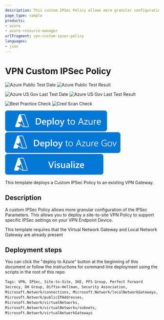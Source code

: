 ```yaml
---
description: This custom IPSec Policy allows more granular configuration of the IKE Parameters.  This allows you to deploy a site-to-site VPN Policy to support specific settings on your VPN Endpoit Device.
page_type: sample
products:
- azure
- azure-resource-manager
urlFragment: vpn-custom-ipsec-policy
languages:
- json
---
```

# VPN Custom IPSec Policy

![Azure Public Test Date](https://azurequickstartsservice.blob.core.windows.net/badges/quickstarts/microsoft.network/vpn-custom-ipsec-policy/PublicLastTestDate.svg)
![Azure Public Test Result](https://azurequickstartsservice.blob.core.windows.net/badges/quickstarts/microsoft.network/vpn-custom-ipsec-policy/PublicDeployment.svg)

![Azure US Gov Last Test Date](https://azurequickstartsservice.blob.core.windows.net/badges/quickstarts/microsoft.network/vpn-custom-ipsec-policy/FairfaxLastTestDate.svg)
![Azure US Gov Last Test Result](https://azurequickstartsservice.blob.core.windows.net/badges/quickstarts/microsoft.network/vpn-custom-ipsec-policy/FairfaxDeployment.svg)

![Best Practice Check](https://azurequickstartsservice.blob.core.windows.net/badges/quickstarts/microsoft.network/vpn-custom-ipsec-policy/BestPracticeResult.svg)
![Cred Scan Check](https://azurequickstartsservice.blob.core.windows.net/badges/quickstarts/microsoft.network/vpn-custom-ipsec-policy/CredScanResult.svg)

[![Deploy To Azure](https://raw.githubusercontent.com/Azure/azure-quickstart-templates/master/1-CONTRIBUTION-GUIDE/images/deploytoazure.svg?sanitize=true)](https://portal.azure.com/#create/Microsoft.Template/uri/https%3A%2F%2Fraw.githubusercontent.com%2FAzure%2Fazure-quickstart-templates%2Fmaster%2Fquickstarts%2Fmicrosoft.network%2Fvpn-custom-ipsec-policy%2Fazuredeploy.json)
[![Deploy To Azure US Gov](https://raw.githubusercontent.com/Azure/azure-quickstart-templates/master/1-CONTRIBUTION-GUIDE/images/deploytoazuregov.svg?sanitize=true)](https://portal.azure.us/#create/Microsoft.Template/uri/https%3A%2F%2Fraw.githubusercontent.com%2FAzure%2Fazure-quickstart-templates%2Fmaster%2Fquickstarts%2Fmicrosoft.network%2Fvpn-custom-ipsec-policy%2Fazuredeploy.json)
[![Visualize](https://raw.githubusercontent.com/Azure/azure-quickstart-templates/master/1-CONTRIBUTION-GUIDE/images/visualizebutton.svg?sanitize=true)](http://armviz.io/#/?load=https%3A%2F%2Fraw.githubusercontent.com%2FAzure%2Fazure-quickstart-templates%2Fmaster%2Fquickstarts%2Fmicrosoft.network%2Fvpn-custom-ipsec-policy%2Fazuredeploy.json)

This template deploys a Custom IPSec Policy to an existing VPN Gateway.

## Description

A custom IPSec Policy allows more granular configuration of the IPSec Parameters.
This allows you to deploy a site-to-site VPN Policy to support specific IPSec settings on your VPN Endpoint Device.

This template requires that the Virtual Network Gateway and Local Network Gateway are already present

## Deployment steps

You can click the "deploy to Azure" button at the beginning of this document or follow the instructions for command line deployment using the scripts in the root of this repo.

`Tags: VPN, IPSec, Site-to-Site, IKE, PFS Group, Perfect Forward Secrecy, DH Group, Diffie-Hellman, Security Association, Microsoft.Network/connections, Microsoft.Network/localNetworkGateways, Microsoft.Network/publicIPAddresses, Microsoft.Network/virtualNetworks, Microsoft.Network/virtualNetworks/subnets, Microsoft.Network/virtualNetworkGateways`
